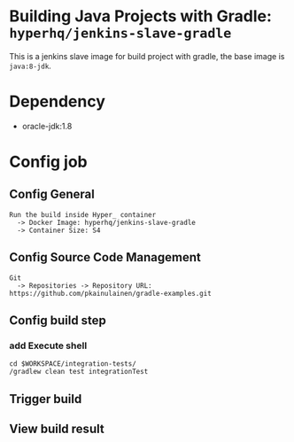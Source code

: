 Building Java Projects with Gradle: `hyperhq/jenkins-slave-gradle`
==================================================================

This is a jenkins slave image for build project with gradle, the base image is `java:8-jdk`.

# Dependency
- oracle-jdk:1.8

# Config job

## Config General
```
Run the build inside Hyper_ container
  -> Docker Image: hyperhq/jenkins-slave-gradle
  -> Container Size: S4
```

## Config Source Code Management
```
Git
  -> Repositories -> Repository URL: https://github.com/pkainulainen/gradle-examples.git
```

## Config build step

### add Execute shell
```
cd $WORKSPACE/integration-tests/
/gradlew clean test integrationTest
```

## Trigger build

## View build result
